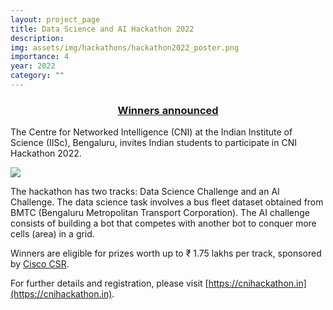 ```yaml
---
layout: project_page
title: Data Science and AI Hackathon 2022
description:
img: assets/img/hackathons/hackathon2022_poster.png
importance: 4
year: 2022
category: ""
---
```


<h3 style="text-align:center;"><a href="/hackathon22_concludes/">Winners announced</a></h3>

The Centre for Networked Intelligence (CNI) at the Indian Institute of Science (IISc), Bengaluru, invites Indian students to participate in CNI Hackathon 2022.

<img src="{{ site.url }}{{ site.baseurl }}/assets/img/hackathons/hackathon2022_poster.png" class="img-fluid">

The hackathon has two tracks: Data Science Challenge and an AI Challenge. The data science task involves a bus fleet dataset obtained from BMTC (Bengaluru Metropolitan Transport Corporation). The AI challenge consists of building a bot that competes with another bot to conquer more cells (area) in a grid.

Winners are eligible for prizes worth up to ₹ 1.75 lakhs per track, sponsored by [Cisco CSR](https://www.cisco.com/c/en_in/about/csr.html).

For further details and registration, please visit [https://cnihackathon.in](https://cnihackathon.in).
